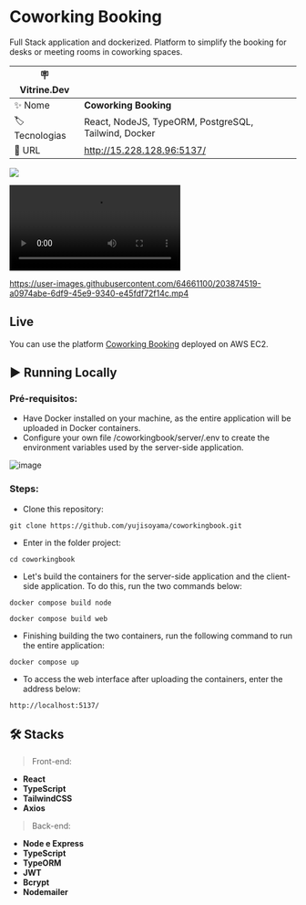 # Coworking Booking

Full Stack application and dockerized. Platform to simplify the booking for desks or meeting rooms in coworking spaces.

| :placard: Vitrine.Dev |     |
| -------------  | --- |
| :sparkles: Nome        | **Coworking Booking**
| :label: Tecnologias | React, NodeJS, TypeORM, PostgreSQL, Tailwind, Docker
| :rocket: URL         | http://15.228.128.96:5137/

![](https://user-images.githubusercontent.com/64661100/204069261-7b1a4259-8db6-4031-a885-533e6093114d.png#vitrinedev)


<!-- Inserir imagem com a #vitrinedev ao final do link -->
![](https://user-images.githubusercontent.com/64661100/203874519-a0974abe-6df9-45e9-9340-e45fdf72f14c.mp4)

https://user-images.githubusercontent.com/64661100/203874519-a0974abe-6df9-45e9-9340-e45fdf72f14c.mp4

## Live
   You can use the platform [Coworking Booking](http://15.228.128.96:5137/) deployed on AWS EC2.

## ▶️ Running Locally
### Pré-requisitos:
   - Have Docker installed on your machine, as the entire application will be uploaded in Docker containers.
   - Configure your own file /coworkingbook/server/.env to create the environment variables used by the server-side application.
   
   ![image](https://user-images.githubusercontent.com/64661100/204067987-d80d6e85-7c32-4a76-97b2-d606be2cb530.png)


### Steps:
   - Clone this repository:
   ```
   git clone https://github.com/yujisoyama/coworkingbook.git
   ```
   - Enter in the folder project:
   ```
   cd coworkingbook
   ```
   - Let's build the containers for the server-side application and the client-side application. To do this, run the two commands below:
   ```
   docker compose build node
   ```
   ```
   docker compose build web
   ```
   - Finishing building the two containers, run the following command to run the entire application:
   ```
   docker compose up
   ```
   - To access the web interface after uploading the containers, enter the address below: 
   ```
   http://localhost:5137/
   ```

## 🛠 Stacks

> Front-end: 

- <strong>React</strong>
- <strong>TypeScript</strong>
- <strong>TailwindCSS</strong>
- <strong>Axios</strong>

> Back-end: 

- <strong>Node e Express</strong>
- <strong>TypeScript</strong>
- <strong>TypeORM</strong>
- <strong>JWT</strong>
- <strong>Bcrypt</strong>
- <strong>Nodemailer</strong>
